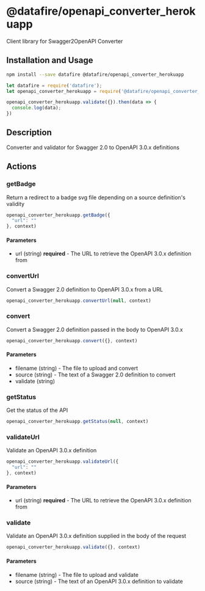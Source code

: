 # @datafire/openapi_converter_herokuapp

Client library for Swagger2OpenAPI Converter

## Installation and Usage
```bash
npm install --save datafire @datafire/openapi_converter_herokuapp
```

```js
let datafire = require('datafire');
let openapi_converter_herokuapp = require('@datafire/openapi_converter_herokuapp').create();

openapi_converter_herokuapp.validate({}).then(data => {
  console.log(data);
})
```

## Description
Converter and validator for Swagger 2.0 to OpenAPI 3.0.x definitions

## Actions
### getBadge
Return a redirect to a badge svg file depending on a source definition's validity


```js
openapi_converter_herokuapp.getBadge({
  "url": ""
}, context)
```

#### Parameters
* url (string) **required** - The URL to retrieve the OpenAPI 3.0.x definition from

### convertUrl
Convert a Swagger 2.0 definition to OpenAPI 3.0.x from a URL


```js
openapi_converter_herokuapp.convertUrl(null, context)
```


### convert
Convert a Swagger 2.0 definition passed in the body to OpenAPI 3.0.x 


```js
openapi_converter_herokuapp.convert({}, context)
```

#### Parameters
* filename (string) - The file to upload and convert
* source (string) - The text of a Swagger 2.0 definition to convert
* validate (string)

### getStatus
Get the status of the API


```js
openapi_converter_herokuapp.getStatus(null, context)
```


### validateUrl
Validate an OpenAPI 3.0.x definition


```js
openapi_converter_herokuapp.validateUrl({
  "url": ""
}, context)
```

#### Parameters
* url (string) **required** - The URL to retrieve the OpenAPI 3.0.x definition from

### validate
Validate an OpenAPI 3.0.x definition supplied in the body of the request


```js
openapi_converter_herokuapp.validate({}, context)
```

#### Parameters
* filename (string) - The file to upload and validate
* source (string) - The text of an OpenAPI 3.0.x definition to validate

